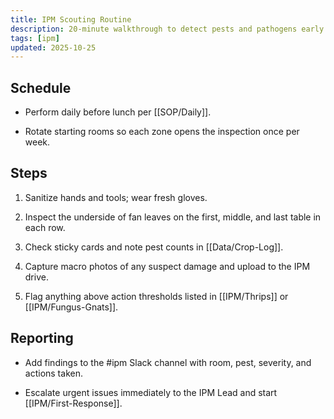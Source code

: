 ```yaml
---
title: IPM Scouting Routine
description: 20-minute walkthrough to detect pests and pathogens early.
tags: [ipm]
updated: 2025-10-25
---
```


## Schedule

- Perform daily before lunch per [[SOP/Daily]].

- Rotate starting rooms so each zone opens the inspection once per week.

## Steps

1. Sanitize hands and tools; wear fresh gloves.

1. Inspect the underside of fan leaves on the first, middle, and last table in each row.

1. Check sticky cards and note pest counts in [[Data/Crop-Log]].

1. Capture macro photos of any suspect damage and upload to the IPM drive.

1. Flag anything above action thresholds listed in [[IPM/Thrips]] or [[IPM/Fungus-Gnats]].

## Reporting

- Add findings to the #ipm Slack channel with room, pest, severity, and actions taken.

- Escalate urgent issues immediately to the IPM Lead and start [[IPM/First-Response]].
